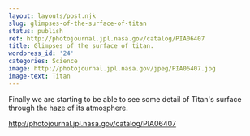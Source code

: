 ```yaml
---
layout: layouts/post.njk
slug: glimpses-of-the-surface-of-titan
status: publish
ref: http://photojournal.jpl.nasa.gov/catalog/PIA06407
title: Glimpses of the surface of titan.
wordpress_id: '24'
categories: Science
image: http://photojournal.jpl.nasa.gov/jpeg/PIA06407.jpg
image-text: Titan
---
```


Finally we are starting to be able to see some detail of Titan's surface through the haze of its atmosphere.

[
  http://photojournal.jpl.nasa.gov/catalog/PIA06407
](http://photojournal.jpl.nasa.gov/catalog/PIA06407)

